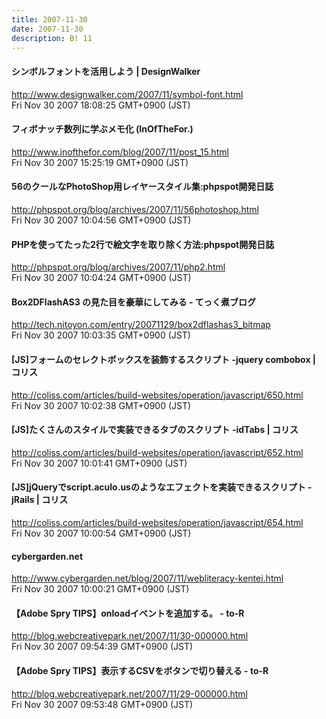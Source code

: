 ```yaml
---
title: 2007-11-30
date: 2007-11-30
description: B! 11
---
```


#### シンボルフォントを活用しよう | DesignWalker
http://www.designwalker.com/2007/11/symbol-font.html<br>
Fri Nov 30 2007 18:08:25 GMT+0900 (JST)<br>


#### フィボナッチ数列に学ぶメモ化 (InOfTheFor.)
http://www.inofthefor.com/blog/2007/11/post_15.html<br>
Fri Nov 30 2007 15:25:19 GMT+0900 (JST)<br>


#### 56のクールなPhotoShop用レイヤースタイル集:phpspot開発日誌
http://phpspot.org/blog/archives/2007/11/56photoshop.html<br>
Fri Nov 30 2007 10:04:56 GMT+0900 (JST)<br>


#### PHPを使ってたった2行で絵文字を取り除く方法:phpspot開発日誌
http://phpspot.org/blog/archives/2007/11/php2.html<br>
Fri Nov 30 2007 10:04:24 GMT+0900 (JST)<br>


#### Box2DFlashAS3 の見た目を豪華にしてみる - てっく煮ブログ
http://tech.nitoyon.com/entry/20071129/box2dflashas3_bitmap<br>
Fri Nov 30 2007 10:03:35 GMT+0900 (JST)<br>


####   [JS]フォームのセレクトボックスを装飾するスクリプト -jquery combobox | コリス
http://coliss.com/articles/build-websites/operation/javascript/650.html<br>
Fri Nov 30 2007 10:02:38 GMT+0900 (JST)<br>


####   [JS]たくさんのスタイルで実装できるタブのスクリプト -idTabs | コリス
http://coliss.com/articles/build-websites/operation/javascript/652.html<br>
Fri Nov 30 2007 10:01:41 GMT+0900 (JST)<br>


####   [JS]jQueryでscript.aculo.usのようなエフェクトを実装できるスクリプト -jRails | コリス
http://coliss.com/articles/build-websites/operation/javascript/654.html<br>
Fri Nov 30 2007 10:00:54 GMT+0900 (JST)<br>


#### cybergarden.net
http://www.cybergarden.net/blog/2007/11/webliteracy-kentei.html<br>
Fri Nov 30 2007 10:00:21 GMT+0900 (JST)<br>


#### 【Adobe Spry TIPS】onloadイベントを追加する。 - to-R
http://blog.webcreativepark.net/2007/11/30-000000.html<br>
Fri Nov 30 2007 09:54:39 GMT+0900 (JST)<br>


#### 【Adobe Spry TIPS】表示するCSVをボタンで切り替える - to-R
http://blog.webcreativepark.net/2007/11/29-000000.html<br>
Fri Nov 30 2007 09:53:48 GMT+0900 (JST)<br>


